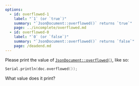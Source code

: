 ```yaml
---
options:
  - id: overflowed-1
    label: "`1` (or `true`)"
    summary: "`JsonDocument::overflowed()` returns `true`"
    page: ../incomplete/overflowed.md
  - id: overflowed-0
    label: "`0` (or `false`)"
    summary: "`JsonDocument::overflowed()` returns `false`"
    page: /deadend.md
---
```


Please print the value of [`JsonDocument::overflowed()`](/v6/api/jsondocument/overflowed/), like so:

```c++
Serial.println(doc.overflowed());
```

What value does it print?